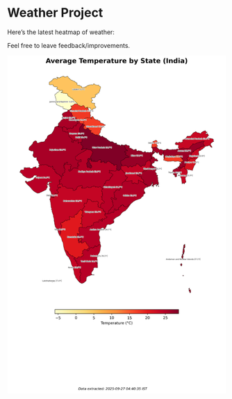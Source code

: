 # Weather Project

Here’s the latest heatmap of weather:

Feel free to leave feedback/improvements.

![India Heatmap](docs/assets/india_heatmap.png?v=D71D6D)
